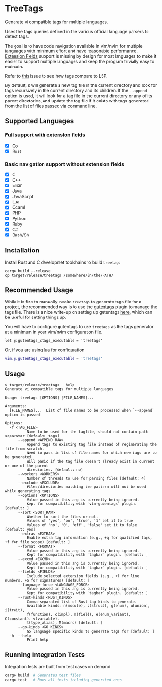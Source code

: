 # TreeTags

Generate vi compatible tags for multiple languages.

Uses the tags queries defined in the various official language parsers to detect tags.

The goal is to have code navigation available in vim/nvim for multiple languages
with minimum effort and have reasonable performance.
[Extension Fields](https://docs.ctags.io/en/latest/man/ctags.1.html#extension-fields)
support is missing by design for most languages to make it easier to support multiple languages and
keep the program trivially easy to maintain.

Refer to [this](https://github.com/jha-naman/treetags/issues/1)
issue to see how tags compare to LSP.

By default, it will generate a new tag file in the current directory and look
for tags recursively in the current directory and its children.
If the `--append` option is used, it will look for a tag file in the current
directory or any of its parent directories, and update the tag file if it exists
with tags generated from the list of files passed via command line.


## Supported Languages

### Full support with extension fields
- [x] Go
- [x] Rust

### Basic navigation support without extension fields
- [x] C
- [x] C++
- [x] Elixir
- [x] Java
- [x] JavaScript
- [x] Lua
- [x] Ocaml
- [x] PHP
- [x] Python
- [x] Ruby
- [x] C#
- [x] Bash/Sh

## Installation
Install Rust and C developmet toolchains to build `treetags`

```
cargo build --release
cp target/release/treetags /somewhere/in/the/PATH/
```

## Recommended Usage

While it is fine to manually invoke `treetags` to generate tags file for a project,
the recommended way is to use the [gutentags](https://github.com/ludovicchabant/vim-gutentags)
plugin to manage the tags file. There is a nice write-up on setting up gutentags
[here](https://www.reddit.com/r/vim/comments/d77t6j/guide_how_to_setup_ctags_with_gutentags_properly/),
which can be useful for setting things up.

You will have to configure gutentags to use `treetags` as the tags generator at
a minimum in your vim/nvim configuration file.

```vimscript
let g:gutentags_ctags_executable = 'treetags'
```

Or, if you are using lua for configuration

```lua
vim.g.gutentags_ctags_executable = 'treetags'
```

## Usage

```
$ target/release/treetags --help
Generate vi compatible tags for multiple languages

Usage: treetags [OPTIONS] [FILE_NAMES]...

Arguments:
  [FILE_NAMES]...  List of file names to be processed when `--append` option is passed

Options:
  -f <TAG_FILE>
          Name to be used for the tagfile, should not contain path separator [default: tags]
      --append <APPEND_RAW>
          Append tags to existing tag file instead of reginerating the file from scratch.
          Need to pass in list of file names for which new tags are to be generated.
          Will panic if the tag file doesn't already exist in current or one of the parent
          directories. [default: no]
      --workers <WORKERS>
          Number of threads to use for parsing files [default: 4]
      --exclude <EXCLUDE>
          Files/directories matching the pattern will not be used while generating tags
      --options <OPTIONS>
          Value passed in this arg is currently being ignored.
          Kept for compatibility with `vim-gutentags` plugin. [default: ]
      --sort <SORT_RAW>
          Whether to sort the files or not.
          Values of 'yes', 'on', 'true', '1' set it to true
          Values of 'no', '0', 'off', 'false' set it to false [default: yes]
      --extras <EXTRAS>
          Enable extra tag information (e.g., +q for qualified tags, +f for file scope) [default: ]
      --format <FORMAT>
          Value passed in this arg is currently being ignored.
          Kept for compatibility with `tagbar` plugin. [default: ]
      --excmd <EXCMD>
          Value passed in this arg is currently being ignored.
          Kept for compatibility with `tagbar` plugin. [default: ]
      --fields <FIELDS>
          Include selected extension fields (e.g., +l for line numbers, +S for signatures) [default: ]
      --language-force <LANGUAGE_FORCE>
          Value passed in this arg is currently being ignored.
          Kept for compatibility with `tagbar` plugin. [default: ]
      --rust-kinds <RUST_KINDS>
          Comma-separated list of Rust tag kinds to generate.
          Available kinds: n(module), s(struct), g(enum), u(union), i(trait),
          f(function), c(impl), m(field), e(enum_variant), C(constant), v(variable),
          t(type_alias), M(macro) [default: ]
      --go-kinds <GO_KINDS>
          Go language specific kinds to generate tags for [default: ]
  -h, --help
          Print help
```

## Running Integration Tests

Integration tests are built from test cases on demand

```bash
cargo build  # Generates test files
cargo test   # Runs all tests including generated ones
